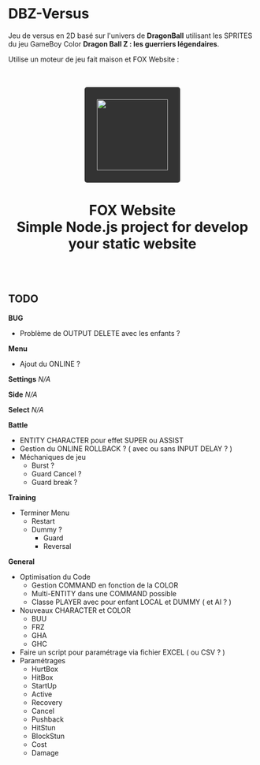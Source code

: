 # DBZ-Versus

Jeu de versus en 2D basé sur l'univers de __DragonBall__ utilisant les SPRITES du jeu GameBoy Color __Dragon Ball Z : les guerriers légendaires__.

Utilise un moteur de jeu fait maison et FOX Website :

<br/>
<br/>
<div align="center">
    <a href="https://fox-website.netlify.app" target="_blank">
        <img style="background-color: #333; padding: 25px; border-radius: 5px;" height="144" width="144" src="https://fox-website.netlify.app/assets/favicons/android-chrome-144x144.png">
    </a>
</div>
<div align="center">
    <h1>
        FOX Website<br/>
        Simple Node.js project for develop<br/>
        your static website
    </h1>
</div>
<br/>
<br/>

## TODO
__BUG__
* Problème de OUTPUT DELETE avec les enfants ?

__Menu__
* Ajout du ONLINE ?

__Settings__
*N/A*

__Side__
*N/A*

__Select__
*N/A*

__Battle__
* ENTITY CHARACTER pour effet SUPER ou ASSIST
* Gestion du ONLINE ROLLBACK ? ( avec ou sans INPUT DELAY ? )
* Méchaniques de jeu
    * Burst ?
    * Guard Cancel ?
    * Guard break ?

__Training__
* Terminer Menu
    * Restart
    * Dummy ?
        * Guard
        * Reversal

__General__
* Optimisation du Code
    * Gestion COMMAND en fonction de la COLOR
    * Multi-ENTITY dans une COMMAND possible
    * Classe PLAYER avec pour enfant LOCAL et DUMMY ( et AI ? )
* Nouveaux CHARACTER et COLOR
    * BUU
    * FRZ
    * GHA
    * GHC
* Faire un script pour paramétrage via fichier EXCEL ( ou CSV ? )
* Paramétrages
    * HurtBox
    * HitBox
    * StartUp
    * Active
    * Recovery
    * Cancel
    * Pushback
    * HitStun
    * BlockStun
    * Cost
    * Damage